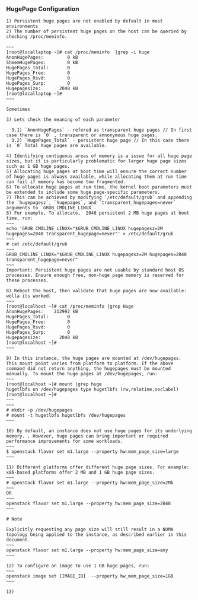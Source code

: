 ### HugePage Configuration ###

	1) Persistent huge pages are not enabled by default in most environments
	2) The number of persistent huge pages on the host can be queried by checking /proc/meminfo. 

	~~~
	[root@locallaptop ~]# cat /proc/meminfo  |grep -i huge
	AnonHugePages:         0 kB
	ShmemHugePages:        0 kB
	HugePages_Total:       0
	HugePages_Free:        0
	HugePages_Rsvd:        0
	HugePages_Surp:        0
	Hugepagesize:       2048 kB
	[root@locallaptop ~]#
	~~~

	Sometimes 

	3) Lets check the meaning of each parameter 

	  3.1) `AnonHugePages` - refered as transparent huge pages // In first case there is `0` , transparent or annonymous huge pages. 
	  3.2) `HugePages_Total` - persistent huge page // In this case there is `0` Total huge pages are available. 

	4) Identifying contiguous areas of memory is a issue for all huge page sizes, but it is particularly problematic for larger huge page sizes such as 1 GB huge pages. 
	5) Allocating huge pages at boot time will ensure the correct number of huge pages is always available, while allocating them at run time can fail if memory has become too fragmented.
	6) To allocate huge pages at run time, the kernel boot parameters must be extended to include some huge page-specific parameters. 
	7) This can be achieved by modifying `/etc/default/grub` and appending the `hugepagesz`, `hugepages`, and `transparent_hugepages=never` arguments to `GRUB_CMDLINE_LINUX`.
	8) For example, To allocate,  2048 persistent 2 MB huge pages at boot time, run:
	~~~
 	echo 'GRUB_CMDLINE_LINUX="$GRUB_CMDLINE_LINUX hugepagesz=2M hugepages=2048 transparent_hugepage=never"' > /etc/default/grub
 	~~~
 	# cat /etc/default/grub
 	~~~
	GRUB_CMDLINE_LINUX="$GRUB_CMDLINE_LINUX hugepagesz=2M hugepages=2048 transparent_hugepage=never"
	~~~
	Important: Persistent huge pages are not usable by standard host OS processes. Ensure enough free, non-huge page memory is reserved for these processes.

	8) Reboot the host, then validate that huge pages are now available: wolla its worked. 
	~~~
	[root@localhost ~]# cat /proc/meminfo |grep Huge
	AnonHugePages:    212992 kB
	HugePages_Total:       0
	HugePages_Free:        0
	HugePages_Rsvd:        0
	HugePages_Surp:        0
	Hugepagesize:       2048 kB
	[root@localhost ~]# 
	~~~

	9) In this instance, the huge pages are mounted at /dev/hugepages. This mount point varies from platform to platform. If the above command did not return anything, the hugepages must be mounted manually. To mount the huge pages at /dev/hugepages, run:
	~~~
	[root@localhost ~]# mount |grep huge
	hugetlbfs on /dev/hugepages type hugetlbfs (rw,relatime,seclabel)
	[root@localhost ~]# 
	~~~
	~~~
	# mkdir -p /dev/hugepages
	# mount -t hugetlbfs hugetlbfs /dev/hugepages
	~~~

	10) By default, an instance does not use huge pages for its underlying memory. , However, huge pages can bring important or required performance improvements for some workloads. 
	~~~
	$ openstack flavor set m1.large --property hw:mem_page_size=large
	~~~

	11) Different platforms offer different huge page sizes. For example: x86-based platforms offer 2 MB and 1 GB huge page sizes.
	~~~
	# openstack flavor set m1.large --property hw:mem_page_size=2Mb
	~~~
	OR 
	~~~
	openstack flavor set m1.large --property hw:mem_page_size=2048
	~~~

	# Note

	Explicitly requesting any page size will still result in a NUMA topology being applied to the instance, as described earlier in this document.
	~~~
	openstack flavor set m1.large --property hw:mem_page_size=any
	~~~

	12) To configure an image to use 1 GB huge pages, run:
	~~~
	openstack image set [IMAGE_ID]  --property hw_mem_page_size=1GB
	~~~

	13) 
